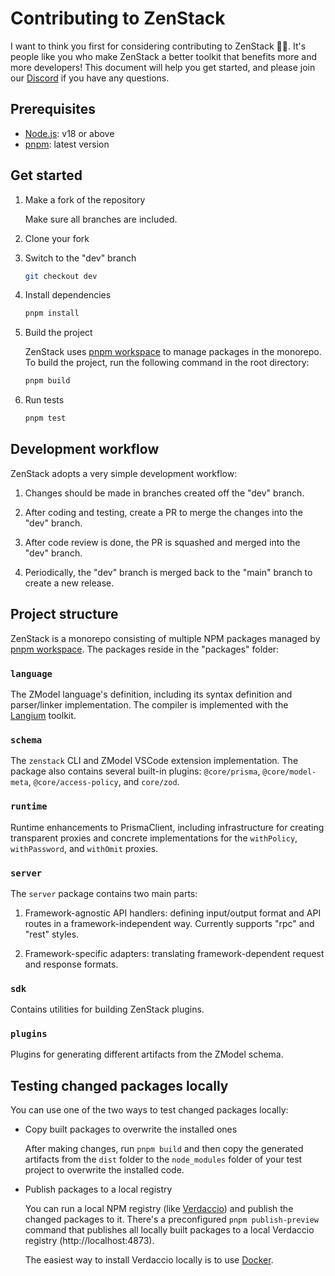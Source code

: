 # Contributing to ZenStack

I want to think you first for considering contributing to ZenStack 🙏🏻. It's people like you who make ZenStack a better toolkit that benefits more and more developers! This document will help you get started, and please join our [Discord](https://discord.gg/Ykhr738dUe) if you have any questions.

## Prerequisites

-   [Node.js](https://nodejs.org/): v18 or above
-   [pnpm](https://pnpm.io/): latest version

## Get started

1. Make a fork of the repository

    Make sure all branches are included.

1. Clone your fork

1. Switch to the "dev" branch

    ```bash
    git checkout dev
    ```

1. Install dependencies

    ```bash
    pnpm install
    ```

1. Build the project

    ZenStack uses [pnpm workspace](https://pnpm.io/workspaces) to manage packages in the monorepo. To build the project, run the following command in the root directory:

    ```bash
    pnpm build
    ```

1. Run tests

    ```bash
    pnpm test
    ```

## Development workflow

ZenStack adopts a very simple development workflow:

1.  Changes should be made in branches created off the "dev" branch.

1.  After coding and testing, create a PR to merge the changes into the "dev" branch.

1.  After code review is done, the PR is squashed and merged into the "dev" branch.

1.  Periodically, the "dev" branch is merged back to the "main" branch to create a new release.

## Project structure

ZenStack is a monorepo consisting of multiple NPM packages managed by [pnpm workspace](https://pnpm.io/workspaces). The packages reside in the "packages" folder:

### `language`

The ZModel language's definition, including its syntax definition and parser/linker implementation. The compiler is implemented with the [Langium](https://github.com/langium/langium) toolkit.

### `schema`

The `zenstack` CLI and ZModel VSCode extension implementation. The package also contains several built-in plugins: `@core/prisma`, `@core/model-meta`, `@core/access-policy`, and `core/zod`.

### `runtime`

Runtime enhancements to PrismaClient, including infrastructure for creating transparent proxies and concrete implementations for the `withPolicy`, `withPassword`, and `withOmit` proxies.

### `server`

The `server` package contains two main parts:

1. Framework-agnostic API handlers: defining input/output format and API routes in a framework-independent way. Currently supports "rpc" and "rest" styles.

1. Framework-specific adapters: translating framework-dependent request and response formats.

### `sdk`

Contains utilities for building ZenStack plugins.

### `plugins`

Plugins for generating different artifacts from the ZModel schema.

## Testing changed packages locally

You can use one of the two ways to test changed packages locally:

-   Copy built packages to overwrite the installed ones

    After making changes, run `pnpm build` and then copy the generated artifacts from the `dist` folder to the `node_modules` folder of your test project to overwrite the installed code.

-   Publish packages to a local registry

    You can run a local NPM registry (like [Verdaccio](https://verdaccio.org/)) and publish the changed packages to it. There's a preconfigured `pnpm publish-preview` command that publishes all locally built packages to a local Verdaccio registry (http://localhost:4873).

    The easiest way to install Verdaccio locally is to use [Docker](https://verdaccio.org/docs/docker/).
